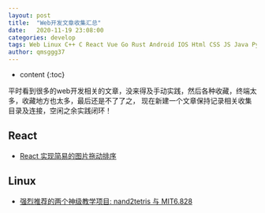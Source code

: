 ```yaml
---
layout: post
title:  "Web开发文章收集汇总"
date:   2020-11-19 23:08:00
categories: develop
tags: Web Linux C++ C React Vue Go Rust Android IOS Html CSS JS Java Python node
author: qmsggg37
---
```


* content
{:toc}

平时看到很多的web开发相关的文章，没来得及手动实践，然后各种收藏，终端太多，收藏地方也太多，最后还是不了了之，
现在新建一个文章保持记录相关收集目录及连接，空闲之余实践闭环！

## React
* [React 实现简易的图片拖动排序](https://juejin.cn/post/6896712416928169991?utm_source=gold_browser_extension)

## Linux
* [强烈推荐的两个神级教学项目: nand2tetris 与 MIT6.828](https://juejin.cn/post/6896843486307549198?utm_source=gold_browser_extension)
